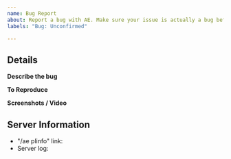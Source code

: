 ```yaml
---
name: Bug Report
about: Report a bug with AE. Make sure your issue is actually a bug before reporting!
labels: "Bug: Unconfirmed"

---
```


<!--

FULLY FILL OUT THE TEMPLATE. YOUR ISSUE WILL BE IMMEDIATELY CLOSED IF YOU DON'T.

Before reporting a bug, make sure you have the latest version of the plugin.
Advanced Plugins: https://advancedplugins.net/item/1/
Spigot: https://www.spigotmc.org/resources/43058/
Songoda: https://songoda.com/marketplace/product/327/

Do not write inside the arrows or it will be hidden!

1.  Check whether it has already been requested or added.
     You can search the issue tracker to see if what you want has already 
     been requested and/or added to the plugin.

2.  Only put ONE bug per issue. This helps us keep track of things.

3.  Fully fill out the template. Everything other then screenshots/ videos is absolutely required.

-->



## Details

**Describe the bug**
<!-- Replace this with a clear and concise description of what the bug is. -->

**To Reproduce**
<!-- Replace this with a way to reliability reproduce the bug. Without this, the issue will not get fixed. -->

**Screenshots / Video**
<!-- If possible, add screenshots or videos to help explain/ show your problem. These are greatly appreciated. -->


## Server Information
- "/ae plinfo" link: <!-- REQUIRED! Replace this with the command output's https://paste.md-5.net/ link -->
- Server log: <!-- REQUIRED! Upload `logs/latest.log` to https://mcpaste.io/ -->
